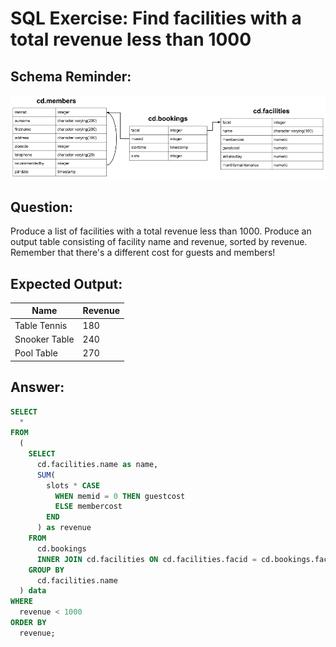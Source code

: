 # SQL Exercise: Find facilities with a total revenue less than 1000

## Schema Reminder:

![Schema Diagram](../__resources/image.png)

## Question:

Produce a list of facilities with a total revenue less than 1000. Produce an output table consisting of facility name and revenue, sorted by revenue. Remember that there's a different cost for guests and members!

## Expected Output:

| Name          | Revenue |
| ------------- | ------- |
| Table Tennis  | 180     |
| Snooker Table | 240     |
| Pool Table    | 270     |

## Answer:

```sql
SELECT
  *
FROM
  (
    SELECT
      cd.facilities.name as name,
      SUM(
        slots * CASE
          WHEN memid = 0 THEN guestcost
          ELSE membercost
        END
      ) as revenue
    FROM
      cd.bookings
      INNER JOIN cd.facilities ON cd.facilities.facid = cd.bookings.facid
    GROUP BY
      cd.facilities.name
  ) data
WHERE
  revenue < 1000
ORDER BY
  revenue;
```
